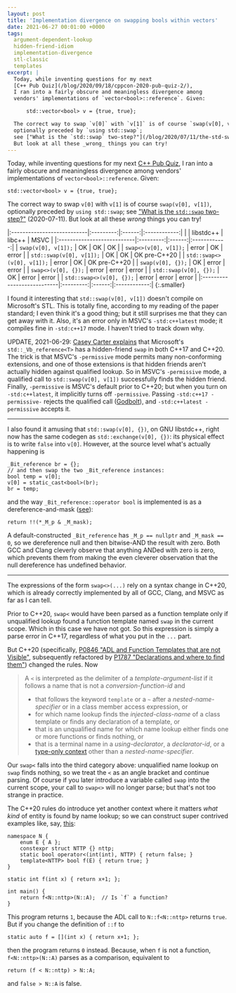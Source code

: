```yaml
---
layout: post
title: 'Implementation divergence on swapping bools within vectors'
date: 2021-06-27 00:01:00 +0000
tags:
  argument-dependent-lookup
  hidden-friend-idiom
  implementation-divergence
  stl-classic
  templates
excerpt: |
  Today, while inventing questions for my next
  [C++ Pub Quiz](/blog/2020/09/18/cppcon-2020-pub-quiz-2/),
  I ran into a fairly obscure and meaningless divergence among
  vendors' implementations of `vector<bool>::reference`. Given:

      std::vector<bool> v = {true, true};

  The correct way to swap `v[0]` with `v[1]` is of course `swap(v[0], v[1])`,
  optionally preceded by `using std::swap`;
  see ["What is the `std::swap` two-step?"](/blog/2020/07/11/the-std-swap-two-step/) (2020-07-11).
  But look at all these _wrong_ things you can try!
---
```


Today, while inventing questions for my next
[C++ Pub Quiz](/blog/2020/09/18/cppcon-2020-pub-quiz-2/),
I ran into a fairly obscure and meaningless divergence among
vendors' implementations of `vector<bool>::reference`. Given:

    std::vector<bool> v = {true, true};

The correct way to swap `v[0]` with `v[1]` is of course `swap(v[0], v[1])`,
optionally preceded by `using std::swap`;
see ["What is the `std::swap` two-step?"](/blog/2020/07/11/the-std-swap-two-step/) (2020-07-11).
But look at all these _wrong_ things you can try!

|:---------------------------|:---------:|:------:|:------------:|
|                            | libstdc++ | libc++ | MSVC         |
|:---------------------------|:---------:|:------:|:------------:|
| `swap(v[0], v[1]);`        | OK        | OK     | OK           |
| `swap<>(v[0], v[1]);`      | error     | OK     | error        |
| `std::swap(v[0], v[1]);`   | OK        | OK     | OK pre-C++20 |
| `std::swap<>(v[0], v[1]);` | error     | OK     | OK pre-C++20 |
| `swap(v[0], {});`          | OK        | error  | error        |
| `swap<>(v[0], {});`        | error     | error  | error        |
| `std::swap(v[0], {});`     | OK        | error  | error        |
| `std::swap<>(v[0], {});`   | error     | error  | error        |
|:---------------------------|:---------:|:------:|:------------:|
{:.smaller}

I found it interesting that `std::swap(v[0], v[1])` doesn't
compile on Microsoft's STL. This is totally fine, according
to my reading of the paper standard; I even think it's a good thing;
but it still surprises me that they can get away with it. Also,
it's an error only in MSVC's `-std:c++latest` mode; it compiles
fine in `-std:c++17` mode. I haven't tried to track down why.

UPDATE, 2021-06-29: [Casey Carter explains](https://old.reddit.com/r/cpp/comments/o9e8fh/implementation_divergence_on_swapping_bools/h3eq6jx/)
that Microsoft's `std::_Vb_reference<T>` has a hidden-friend `swap` in
both C++17 and C++20. The trick is that MSVC's `-permissive` mode permits
many non-conforming extensions, and one of those extensions is
that hidden friends aren't actually hidden against qualified lookup.
So in MSVC's `-permissive` mode, a qualified call to `std::swap(v[0], v[1])`
successfully finds the hidden friend. Finally, `-permissive` is
MSVC's default prior to C++20; but when you turn on `-std:c++latest`,
it implicitly turns off `-permissive`.
Passing `-std:c++17 -permissive-` rejects the qualified call ([Godbolt](https://godbolt.org/z/cq3ffTPnM)),
and `-std:c++latest -permissive` accepts it.

----

I also found it amusing that `std::swap(v[0], {})`, on GNU libstdc++,
right now has the same codegen as `std::exchange(v[0], {})`: its physical
effect is to write `false` into `v[0]`. However, at the source level what's
actually happening is

    _Bit_reference br = {};
    // and then swap the two _Bit_reference instances:
    bool temp = v[0];
    v[0] = static_cast<bool>(br);
    br = temp;

and the way `_Bit_reference::operator bool` is implemented is as a
dereference-and-mask ([see](https://gcc.gnu.org/onlinedocs/libstdc++/libstdc++-html-USERS-4.2/stl__bvector_8h-source.html#l00080)):

    return !!(*_M_p & _M_mask);

A default-constructed `_Bit_reference` has `_M_p == nullptr` and `_M_mask == 0`,
so we dereference null and then bitwise-AND the result with zero. Both GCC and Clang
cleverly observe that anything ANDed with zero is zero, which prevents them from
making the even cleverer observation that the null dereference has undefined behavior.

----

The expressions of the form `swap<>(...)` rely on a syntax change in C++20,
which is already correctly implemented by all of GCC, Clang, and MSVC as far as I can tell.

Prior to C++20, `swap<` would have been parsed as a function template only if
unqualified lookup found a function template named `swap` in the current scope.
Which in this case we have not got. So this expression is simply a parse error
in C++17, regardless of what you put in the `...` part.

But C++20 (specifically,
[P0846 "ADL and Function Templates that are not Visible"](http://www.open-std.org/jtc1/sc22/wg21/docs/papers/2017/p0846r0.html),
subsequently refactored by
[P1787 "Declarations and where to find them"](http://www.open-std.org/jtc1/sc22/wg21/docs/papers/2020/p1787r6.html))
changed the rules. Now

> A `<` is interpreted as the delimiter of a _template-argument-list_
> if it follows a name that is not a _conversion-function-id_ and
>
> - that follows the keyword `template` or a `~` after a _nested-name-specifier_ or in a class member access expression, or
> - for which name lookup finds the _injected-class-name_ of a class template or finds any declaration of a template, or
> - that is an unqualified name for which name lookup either finds one or more functions or finds nothing, or
> - that is a terminal name in a _using-declarator_, a _declarator-id_, or a [type-only context](http://www.open-std.org/jtc1/sc22/wg21/docs/papers/2018/p0634r3.html) other than a _nested-name-specifier_.

Our `swap<` falls into the third category above: unqualified name lookup on `swap` finds nothing,
so we treat the `<` as an angle bracket and continue parsing. Of course if you later introduce
a variable called `swap` into the current scope, your call to `swap<>` will no longer parse; but
that's not too strange in practice.

The C++20 rules do introduce yet another context where it matters _what kind_ of entity is found
by name lookup; so we can construct super contrived examples like, say, [this](https://godbolt.org/z/jW8377rrj):

    namespace N {
        enum E { A };
        constexpr struct NTTP {} nttp;
        static bool operator<(int(int), NTTP) { return false; }
        template<NTTP> bool f(E) { return true; }
    }

    static int f(int x) { return x+1; };

    int main() {
        return f<N::nttp>(N::A);  // Is `f` a function?
    }

This program returns `1`, because the ADL call to `N::f<N::nttp>` returns `true`.
But if you change the definition of `::f` to

    static auto f = [](int x) { return x+1; };

then the program returns `0` instead. Because, when `f` is not a function,
`f<N::nttp>(N::A)` parses as a comparison, equivalent to

    return (f < N::nttp) > N::A;

and `false > N::A` is false.
